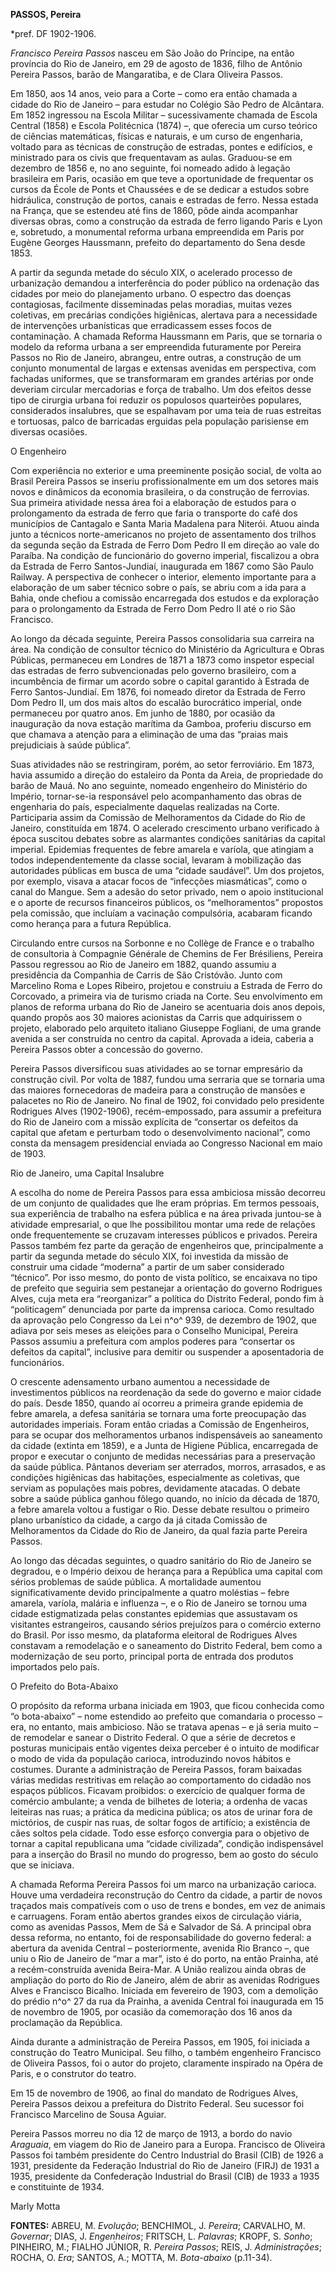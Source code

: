 **PASSOS, Pereira**

\*pref. DF 1902-1906.

*Francisco Pereira Passos* nasceu em São João do Príncipe, na então
província do Rio de Janeiro, em 29 de agosto de 1836, filho de Antônio
Pereira Passos, barão de Mangaratiba, e de Clara Oliveira Passos.

Em 1850, aos 14 anos, veio para a Corte – como era então chamada a
cidade do Rio de Janeiro – para estudar no Colégio São Pedro de
Alcântara. Em 1852 ingressou na Escola Militar – sucessivamente chamada
de Escola Central (1858) e Escola Politécnica (1874) –, que oferecia um
curso teórico de ciências matemáticas, físicas e naturais, e um curso de
engenharia, voltado para as técnicas de construção de estradas, pontes e
edifícios, e ministrado para os civis que frequentavam as aulas.
Graduou-se em dezembro de 1856 e, no ano seguinte, foi nomeado adido à
legação brasileira em Paris, ocasião em que teve a oportunidade de
frequentar os cursos da École de Ponts et Chaussées e de se dedicar a
estudos sobre hidráulica, construção de portos, canais e estradas de
ferro. Nessa estada na França, que se estendeu até fins de 1860, pôde
ainda acompanhar diversas obras, como a construção da estrada de ferro
ligando Paris e Lyon e, sobretudo, a monumental reforma urbana
empreendida em Paris por Eugène Georges Haussmann, prefeito do
departamento do Sena desde 1853.

A partir da segunda metade do século XIX, o acelerado processo de
urbanização demandou a interferência do poder público na ordenação das
cidades por meio do planejamento urbano. O espectro das doenças
contagiosas, facilmente disseminadas pelas moradias, muitas vezes
coletivas, em precárias condições higiênicas, alertava para a
necessidade de intervenções urbanísticas que erradicassem esses focos de
contaminação. A chamada Reforma Haussmann em Paris, que se tornaria o
modelo da reforma urbana a ser empreendida futuramente por Pereira
Passos no Rio de Janeiro, abrangeu, entre outras, a construção de um
conjunto monumental de largas e extensas avenidas em perspectiva, com
fachadas uniformes, que se transformaram em grandes artérias por onde
deveriam circular mercadorias e força de trabalho. Um dos efeitos desse
tipo de cirurgia urbana foi reduzir os populosos quarteirões populares,
considerados insalubres, que se espalhavam por uma teia de ruas
estreitas e tortuosas, palco de barricadas erguidas pela população
parisiense em diversas ocasiões.

O Engenheiro

Com experiência no exterior e uma preeminente posição social, de volta
ao Brasil Pereira Passos se inseriu profissionalmente em um dos setores
mais novos e dinâmicos da economia brasileira, o da construção de
ferrovias. Sua primeira atividade nessa área foi a elaboração de estudos
para o prolongamento da estrada de ferro que faria o transporte do café
dos municípios de Cantagalo e Santa Maria Madalena para Niterói. Atuou
ainda junto a técnicos norte-americanos no projeto de assentamento dos
trilhos da segunda seção da Estrada de Ferro Dom Pedro II em direção ao
vale do Paraíba. Na condição de funcionário do governo imperial,
fiscalizou a obra da Estrada de Ferro Santos-Jundiaí, inaugurada em 1867
como São Paulo Railway. A perspectiva de conhecer o interior, elemento
importante para a elaboração de um saber técnico sobre o país, se abriu
com a ida para a Bahia, onde chefiou a comissão encarregada dos estudos
e da exploração para o prolongamento da Estrada de Ferro Dom Pedro II
até o rio São Francisco.

Ao longo da década seguinte, Pereira Passos consolidaria sua carreira na
área. Na condição de consultor técnico do Ministério da Agricultura e
Obras Públicas, permaneceu em Londres de 1871 a 1873 como inspetor
especial das estradas de ferro subvencionadas pelo governo brasileiro,
com a incumbência de firmar um acordo sobre o capital garantido à
Estrada de Ferro Santos-Jundiaí. Em 1876, foi nomeado diretor da Estrada
de Ferro Dom Pedro II, um dos mais altos do escalão burocrático
imperial, onde permaneceu por quatro anos. Em junho de 1880, por ocasião
da inauguração da nova estação marítima da Gamboa, proferiu discurso em
que chamava a atenção para a eliminação de uma das “praias mais
prejudiciais à saúde pública”.

Suas atividades não se restringiram, porém, ao setor ferroviário. Em
1873, havia assumido a direção do estaleiro da Ponta da Areia, de
propriedade do barão de Mauá. No ano seguinte, nomeado engenheiro do
Ministério do Império, tornar-se-ia responsável pelo acompanhamento das
obras de engenharia do país, especialmente daquelas realizadas na Corte.
Participaria assim da Comissão de Melhoramentos da Cidade do Rio de
Janeiro, constituída em 1874. O acelerado crescimento urbano verificado
à época suscitou debates sobre as alarmantes condições sanitárias da
capital imperial. Epidemias frequentes de febre amarela e varíola, que
atingiam a todos independentemente da classe social, levaram à
mobilização das autoridades públicas em busca de uma “cidade saudável”.
Um dos projetos, por exemplo, visava a atacar focos de “infecções
miasmáticas”, como o canal do Mangue. Sem a adesão do setor privado, nem
o apoio institucional e o aporte de recursos financeiros públicos, os
“melhoramentos” propostos pela comissão, que incluíam a vacinação
compulsória, acabaram ficando como herança para a futura República.

Circulando entre cursos na Sorbonne e no Collège de France e o trabalho
de consultoria à Compagnie Générale de Chemins de Fer Brésiliens,
Pereira Passou regressou ao Rio de Janeiro em 1882, quando assumiu a
presidência da Companhia de Carris de São Cristóvão. Junto com Marcelino
Roma e Lopes Ribeiro, projetou e construiu a Estrada de Ferro do
Corcovado, a primeira via de turismo criada na Corte. Seu envolvimento
em planos de reforma urbana do Rio de Janeiro se acentuaria dois anos
depois, quando propôs aos 30 maiores acionistas da Carris que
adquirissem o projeto, elaborado pelo arquiteto italiano Giuseppe
Fogliani, de uma grande avenida a ser construída no centro da capital.
Aprovada a ideia, caberia a Pereira Passos obter a concessão do governo.

Pereira Passos diversificou suas atividades ao se tornar empresário da
construção civil. Por volta de 1887, fundou uma serraria que se tornaria
uma das maiores fornecedoras de madeira para a construção de mansões e
palacetes no Rio de Janeiro. No final de 1902, foi convidado pelo
presidente Rodrigues Alves (1902-1906), recém-empossado, para assumir a
prefeitura do Rio de Janeiro com a missão explícita de “consertar os
defeitos da capital que afetam e perturbam todo o desenvolvimento
nacional”, como consta da mensagem presidencial enviada ao Congresso
Nacional em maio de 1903.

Rio de Janeiro, uma Capital Insalubre

A escolha do nome de Pereira Passos para essa ambiciosa missão decorreu
de um conjunto de qualidades que lhe eram próprias. Em termos pessoais,
sua experiência de trabalho na esfera pública e na área privada
juntou-se à atividade empresarial, o que lhe possibilitou montar uma
rede de relações onde frequentemente se cruzavam interesses públicos e
privados. Pereira Passos também fez parte da geração de engenheiros que,
principalmente a partir da segunda metade do século XIX, foi investida
da missão de construir uma cidade “moderna” a partir de um saber
considerado “técnico”. Por isso mesmo, do ponto de vista político, se
encaixava no tipo de prefeito que seguiria sem pestanejar a orientação
do governo Rodrigues Alves, cuja meta era “reorganizar” a política do
Distrito Federal, pondo fim à “politicagem” denunciada por parte da
imprensa carioca. Como resultado da aprovação pelo Congresso da Lei n^o^
939, de dezembro de 1902, que adiava por seis meses as eleições para o
Conselho Municipal, Pereira Passos assumiu a prefeitura com amplos
poderes para “consertar os defeitos da capital”, inclusive para demitir
ou suspender a aposentadoria de funcionários.

O crescente adensamento urbano aumentou a necessidade de investimentos
públicos na reordenação da sede do governo e maior cidade do país. Desde
1850, quando aí ocorreu a primeira grande epidemia de febre amarela, a
defesa sanitária se tornara uma forte preocupação das autoridades
imperiais. Foram então criadas a Comissão de Engenheiros, para se ocupar
dos melhoramentos urbanos indispensáveis ao saneamento da cidade
(extinta em 1859), e a Junta de Higiene Pública, encarregada de propor e
executar o conjunto de medidas necessárias para a preservação da saúde
pública. Pântanos deveriam ser aterrados, morros, arrasados, e as
condições higiênicas das habitações, especialmente as coletivas, que
serviam as populações mais pobres, devidamente atacadas. O debate sobre
a saúde pública ganhou fôlego quando, no início da década de 1870, a
febre amarela voltou a fustigar o Rio. Desse debate resultou o primeiro
plano urbanístico da cidade, a cargo da já citada Comissão de
Melhoramentos da Cidade do Rio de Janeiro, da qual fazia parte Pereira
Passos.

Ao longo das décadas seguintes, o quadro sanitário do Rio de Janeiro se
degradou, e o Império deixou de herança para a República uma capital com
sérios problemas de saúde pública. A mortalidade aumentou
significativamente devido principalmente a quatro moléstias – febre
amarela, varíola, malária e influenza –, e o Rio de Janeiro se tornou
uma cidade estigmatizada pelas constantes epidemias que assustavam os
visitantes estrangeiros, causando sérios prejuízos para o comércio
externo do Brasil. Por isso mesmo, da plataforma eleitoral de Rodrigues
Alves constavam a remodelação e o saneamento do Distrito Federal, bem
como a modernização de seu porto, principal porta de entrada dos
produtos importados pelo país.

O Prefeito do Bota-Abaixo

O propósito da reforma urbana iniciada em 1903, que ficou conhecida como
“o bota-abaixo” – nome estendido ao prefeito que comandaria o processo –
era, no entanto, mais ambicioso. Não se tratava apenas – e já seria
muito – de remodelar e sanear o Distrito Federal. O que a série de
decretos e posturas municipais então vigentes deixa perceber é o intuito
de modificar o modo de vida da população carioca, introduzindo novos
hábitos e costumes. Durante a administração de Pereira Passos, foram
baixadas várias medidas restritivas em relação ao comportamento do
cidadão nos espaços públicos. Ficavam proibidos: o exercício de qualquer
forma de comércio ambulante; a venda de bilhetes de loteria; a ordenha
de vacas leiteiras nas ruas; a prática da medicina pública; os atos de
urinar fora de mictórios, de cuspir nas ruas, de soltar fogos de
artifício; a existência de cães soltos pela cidade. Todo esse esforço
convergia para o objetivo de tornar a capital republicana uma “cidade
civilizada”, condição indispensável para a inserção do Brasil no mundo
do progresso, bem ao gosto do século que se iniciava.

A chamada Reforma Pereira Passos foi um marco na urbanização carioca.
Houve uma verdadeira reconstrução do Centro da cidade, a partir de novos
traçados mais compatíveis com o uso de trens e bondes, em vez de animais
e carruagens. Foram então abertos grandes eixos de circulação viária,
como as avenidas Passos, Mem de Sá e Salvador de Sá. A principal obra
dessa reforma, no entanto, foi de responsabilidade do governo federal: a
abertura da avenida Central – posteriormente, avenida Rio Branco –, que
uniu o Rio de Janeiro de “mar a mar”, isto é do porto, na então Prainha,
até a recém-construída avenida Beira-Mar. A União realizou ainda obras
de ampliação do porto do Rio de Janeiro, além de abrir as avenidas
Rodrigues Alves e Francisco Bicalho. Iniciada em fevereiro de 1903, com
a demolição do prédio n^o^ 27 da rua da Prainha, a avenida Central foi
inaugurada em 15 de novembro de 1905, por ocasião da comemoração dos 16
anos da proclamação da República.

Ainda durante a administração de Pereira Passos, em 1905, foi iniciada a
construção do Teatro Municipal. Seu filho, o também engenheiro Francisco
de Oliveira Passos, foi o autor do projeto, claramente inspirado na
Opéra de Paris, e o construtor do teatro.

Em 15 de novembro de 1906, ao final do mandato de Rodrigues Alves,
Pereira Passos deixou a prefeitura do Distrito Federal. Seu sucessor foi
Francisco Marcelino de Sousa Aguiar.

Pereira Passos morreu no dia 12 de março de 1913, a bordo do navio
*Araguaia*, em viagem do Rio de Janeiro para a Europa. Francisco de
Oliveira Passos foi também presidente do Centro Industrial do Brasil
(CIB) de 1926 a 1931, presidente da Federação Industrial do Rio de
Janeiro (FIRJ) de 1931 a 1935, presidente da Confederação Industrial do
Brasil (CIB) de 1933 a 1935 e constituinte de 1934.

Marly Motta

**FONTES:** ABREU, M. *Evolução*; BENCHIMOL, J. *Pereira*; CARVALHO, M.
*Governar*; DIAS, J. *Engenheiros*; FRITSCH, L. *Palavras*; KROPF, S.
*Sonho*; PINHEIRO, M.; FIALHO JÚNIOR, R. *Pereira Passos*; REIS, J.
*Administrações*; ROCHA, O. *Era*; SANTOS, A.; MOTTA, M. *Bota-abaixo*
(p.11-34).
